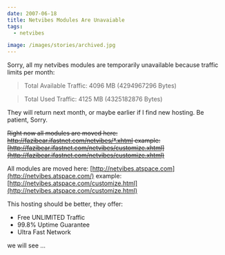 ```yaml
---
date: 2007-06-18
title: Netvibes Modules Are Unavaiable
tags:
  - netvibes

image: /images/stories/archived.jpg
---
```


Sorry, all my netvibes modules are temporarily unavailable because traffic limits per month:

>Total Available Traffic: 4096 MB (4294967296 Bytes)

>Total Used Traffic:  4125 MB (4325182876 Bytes)

They will return next month, or maybe earlier if I find new hosting.
Be patient, Sorry.

<del>Right now all modules are moved here: http://fazibear.ifastnet.com/netvibes/*.xhtml example: [http://fazibear.ifastnet.com/netvibes/customize.xhtml](http://fazibear.ifastnet.com/netvibes/customize.xhtml)</del>

All modules are moved here: [http://netvibes.atspace.com](http://netvibes.atspace.com/) example: [http://netvibes.atspace.com/customize.html](http://netvibes.atspace.com/customize.html)

This hosting should be better, they offer:

- Free UNLIMITED Traffic
- 99.8% Uptime Guarantee
- Ultra Fast Network

we will see ...
